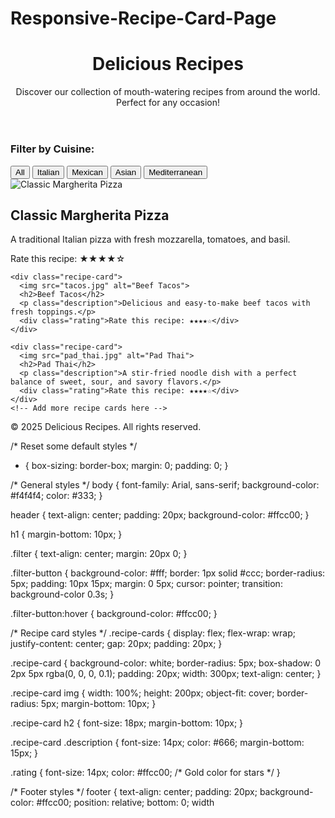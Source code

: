 # Responsive-Recipe-Card-Page
<!DOCTYPE html>
<html lang="en">
<head>
  <meta charset="UTF-8">
  <meta name="viewport" content="width=device-width, initial-scale=1.0">
  <title>Delicious Recipes</title>
  <link rel="stylesheet" href="styles.css">
</head>
<body>
  <header>
    <h1>Delicious Recipes</h1>
    <p>Discover our collection of mouth-watering recipes from around the world. Perfect for any occasion!</p>
  </header>
  
  <div class="filter">
    <h3>Filter by Cuisine:</h3>
    <button class="filter-button">All</button>
    <button class="filter-button">Italian</button>
    <button class="filter-button">Mexican</button>
    <button class="filter-button">Asian</button>
    <button class="filter-button">Mediterranean</button>
  </div>

  <div class="recipe-cards">
    <div class="recipe-card">
      <img src="pizza.jpg" alt="Classic Margherita Pizza">
      <h2>Classic Margherita Pizza</h2>
      <p class="description">A traditional Italian pizza with fresh mozzarella, tomatoes, and basil.</p>
      <div class="rating">Rate this recipe: ★★★★☆</div>
    </div>
    
    <div class="recipe-card">
      <img src="tacos.jpg" alt="Beef Tacos">
      <h2>Beef Tacos</h2>
      <p class="description">Delicious and easy-to-make beef tacos with fresh toppings.</p>
      <div class="rating">Rate this recipe: ★★★★☆</div>
    </div>
    
    <div class="recipe-card">
      <img src="pad_thai.jpg" alt="Pad Thai">
      <h2>Pad Thai</h2>
      <p class="description">A stir-fried noodle dish with a perfect balance of sweet, sour, and savory flavors.</p>
      <div class="rating">Rate this recipe: ★★★★☆</div>
    </div>
    <!-- Add more recipe cards here -->
  </div>

  <footer>
    <p>&copy; 2025 Delicious Recipes. All rights reserved.</p>
  </footer>
</body>
</html>


/* Reset some default styles */
* {
  box-sizing: border-box;
  margin: 0;
  padding: 0;
}

/* General styles */
body {
  font-family: Arial, sans-serif;
  background-color: #f4f4f4;
  color: #333;
}

header {
  text-align: center;
  padding: 20px;
  background-color: #ffcc00;
}

h1 {
  margin-bottom: 10px;
}

.filter {
  text-align: center;
  margin: 20px 0;
}

.filter-button {
  background-color: #fff;
  border: 1px solid #ccc;
  border-radius: 5px;
  padding: 10px 15px;
  margin: 0 5px;
  cursor: pointer;
  transition: background-color 0.3s;
}

.filter-button:hover {
  background-color: #ffcc00;
}

/* Recipe card styles */
.recipe-cards {
  display: flex;
  flex-wrap: wrap;
  justify-content: center;
  gap: 20px;
  padding: 20px;
}

.recipe-card {
  background-color: white;
  border-radius: 5px;
  box-shadow: 0 2px 5px rgba(0, 0, 0, 0.1);
  padding: 20px;
  width: 300px;
  text-align: center;
}

.recipe-card img {
  width: 100%;
  height: 200px;
  object-fit: cover;
  border-radius: 5px;
  margin-bottom: 10px;
}

.recipe-card h2 {
  font-size: 18px;
  margin-bottom: 10px;
}

.recipe-card .description {
  font-size: 14px;
  color: #666;
  margin-bottom: 15px;
}

.rating {
  font-size:
  14px;
  color: #ffcc00; /* Gold color for stars */
}

/* Footer styles */
footer {
  text-align: center;
  padding: 20px;
  background-color: #ffcc00;
  position: relative;
  bottom: 0;
  width
